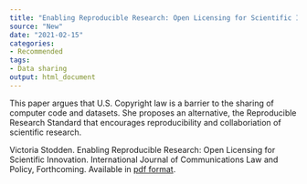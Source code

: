 ```yaml
---
title: "Enabling Reproducible Research: Open Licensing for Scientific Innovation"
source: "New"
date: "2021-02-15"
categories:
- Recommended
tags:
- Data sharing
output: html_document
---
```


This paper argues that U.S. Copyright law is a barrier to the sharing of computer code and datasets. She proposes an alternative, the Reproducible Research Standard that encourages reproducibility and collaboriation of scientific research.

<!--more-->

Victoria Stodden. Enabling Reproducible Research: Open Licensing for Scientific Innovation. International Journal of Communications Law and Policy, Forthcoming. Available in [pdf format](https://papers.ssrn.com/sol3/Delivery.cfm/SSRN_ID1362040_code1204238.pdf?abstractid=1362040.&mirid=1).